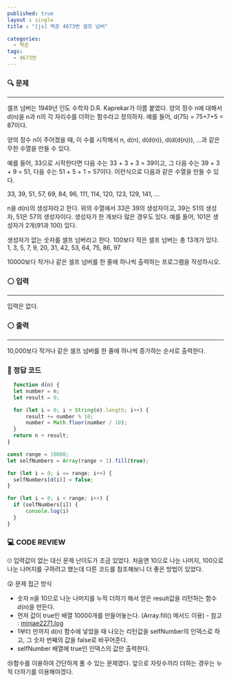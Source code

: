 ```yaml
---
published: true
layout : single
title : "[js] 백준 4673번 셀프 넘버"

categories:
  - 백준
tags:
  - 4673번
---
```


### 🔍 문제
----
셀프 넘버는 1949년 인도 수학자 D.R. Kaprekar가 이름 붙였다. 양의 정수 n에 대해서 d(n)을 n과 n의 각 자리수를 더하는 함수라고 정의하자. 예를 들어, d(75) = 75+7+5 = 87이다.

양의 정수 n이 주어졌을 때, 이 수를 시작해서 n, d(n), d(d(n)), d(d(d(n))), ...과 같은 무한 수열을 만들 수 있다. 

예를 들어, 33으로 시작한다면 다음 수는 33 + 3 + 3 = 39이고, 그 다음 수는 39 + 3 + 9 = 51, 다음 수는 51 + 5 + 1 = 57이다. 이런식으로 다음과 같은 수열을 만들 수 있다.

33, 39, 51, 57, 69, 84, 96, 111, 114, 120, 123, 129, 141, ...

n을 d(n)의 생성자라고 한다. 위의 수열에서 33은 39의 생성자이고, 39는 51의 생성자, 51은 57의 생성자이다. 생성자가 한 개보다 많은 경우도 있다. 예를 들어, 101은 생성자가 2개(91과 100) 있다. 

생성자가 없는 숫자를 셀프 넘버라고 한다. 100보다 작은 셀프 넘버는 총 13개가 있다. 1, 3, 5, 7, 9, 20, 31, 42, 53, 64, 75, 86, 97

10000보다 작거나 같은 셀프 넘버를 한 줄에 하나씩 출력하는 프로그램을 작성하시오.

### ⚪ 입력
----
입력은 없다.

### ⚪ 출력
---
10,000보다 작거나 같은 셀프 넘버를 한 줄에 하나씩 증가하는 순서로 출력한다.

### 📝 정답 코드
```javascript
  function d(n) {
  let number = n;
  let result = 0;

  for (let i = 0; i < String(n).length; i++) {
      result += number % 10;
      number = Math.floor(number / 10);
  }
  return n + result;
}

const range = 10000;
let selfNumbers = Array(range + 1).fill(true);

for (let i = 0; i <= range; i++) {
  selfNumbers[d(i)] = false;
}

for (let i = 0; i < range; i++) {
  if (selfNumbers[i]) {
      console.log(i)
  }
}
```

### 💻 CODE REVIEW

🙄 입력값이 없는 대신 문제 난이도가 조금 있었다. 처음엔 10으로 나눈 나머지, 100으로 나눈 나머지를 구하려고 했는데 다른 코드를 참조해보니 더 좋은 방법이 있었다.

😮 문제 접근 방식

* 숫자 n을 10으로 나눈 나머지를 누적 더하기 해서 얻은 result값을 리턴하는 함수 d(n)을 만든다.
* 먼저 값이 true인 배열 10000개를 만들어놓는다. (Array.fill() 메서드 이용) - 참고 : [minjae2271.log](https://velog.io/@minjae2271/Javascript-fill%EA%B3%BC-map%EC%9C%BC%EB%A1%9C-1%EB%B6%80%ED%84%B0-100%EA%B9%8C%EC%A7%80-%EB%B0%B0%EC%97%B4-%EC%83%9D%EC%8%B1%ED%95%98%EA%B8%B0)
* 1부터 만까지 d(n) 함수에 넣었을 때 나오는 리턴값을 selfNumber의 인덱스로 하고, 그 숫자 번째의 값을 false로 바꾸어준다.
* selfNumber 배열에 true인 인덱스의 값만 출력한다.

😢함수를 이용하여 간단하게 풀 수 있는 문제였다. 앞으로 자릿수끼리 더하는 경우는 누적 더하기를 이용해야겠다.



